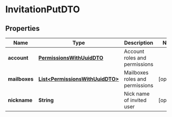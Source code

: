 

# InvitationPutDTO


## Properties

| Name | Type | Description | Notes |
|------------ | ------------- | ------------- | -------------|
|**account** | [**PermissionsWithUuidDTO**](PermissionsWithUuidDTO.md) | Account roles and permissions |  |
|**mailboxes** | [**List&lt;PermissionsWithUuidDTO&gt;**](PermissionsWithUuidDTO.md) | Mailboxes roles and permissions |  [optional] |
|**nickname** | **String** | Nick name of invited user |  [optional] |



